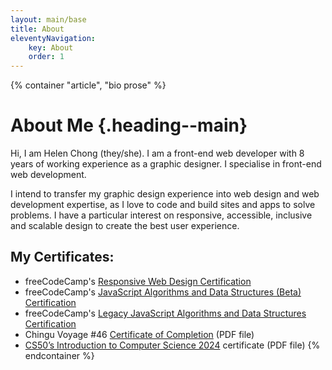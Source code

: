 ```yaml
---
layout: main/base
title: About
eleventyNavigation:
    key: About
    order: 1
---
```


{% container "article", "bio prose" %}
# About Me {.heading--main}

Hi, I am Helen Chong (they/she). I am a front-end web developer with 8 years of working experience as a graphic designer. I specialise in front-end web development.

I intend to transfer my graphic design experience into web design and web development expertise, as I love to code and build sites and apps to solve problems. I have a particular interest on responsive, accessible, inclusive and scalable design to create the best user experience.

## My Certificates:

* freeCodeCamp's [Responsive Web Design Certification](https://www.freecodecamp.org/certification/helenclx/responsive-web-design)
* freeCodeCamp's [JavaScript Algorithms and Data Structures (Beta) Certification](https://www.freecodecamp.org/certification/helenclx/javascript-algorithms-and-data-structures-v8)
* freeCodeCamp's [Legacy JavaScript Algorithms and Data Structures Certification](https://www.freecodecamp.org/certification/helenclx/javascript-algorithms-and-data-structures)
* Chingu Voyage #46 [Certificate of Completion](/assets/documents/Chingu-Voyage46-Completion-Cert.pdf) (PDF file)
* [CS50’s Introduction to Computer Science 2024](https://cs50.harvard.edu/certificates/8cb0f5a4-4107-4df6-8abc-cfab3a437367) certificate (PDF file)
{% endcontainer %}